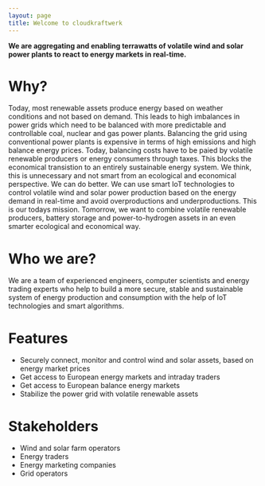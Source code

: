 ```yaml
---
layout: page
title: Welcome to cloudkraftwerk
---
```


**We are aggregating and enabling terrawatts of volatile wind and solar power plants to react to energy markets in real-time.**

# Why?

Today, most renewable assets produce energy based on weather conditions and not based on demand. This leads to high imbalances in power grids which need to be balanced with more predictable and controllable coal, nuclear and gas power plants. Balancing the grid using conventional power plants is expensive in terms of high emissions and high balance energy prices. Today, balancing costs have to be paied by volatile renewable producers or energy consumers through taxes. This blocks the economical transistion to an entirely sustainable energy system. We think, this is unnecessary and not smart from an ecological and economical perspective. We can do better. We can use smart IoT technologies to control volatile wind and solar power production based on the energy demand in real-time and avoid overproductions and underproductions. This is our todays mission. Tomorrow, we want to combine volatile renewable producers, battery storage and power-to-hydrogen assets in an even smarter ecological and economical way.

# Who we are?

We are a team of experienced engineers, computer scientists and energy trading experts who help to build a more secure, stable and sustainable system of energy production and consumption with the help of IoT technologies and smart algorithms.

# Features

* Securely connect, monitor and control wind and solar assets, based on energy market prices
* Get access to European energy markets and intraday traders
* Get access to European balance energy markets
* Stabilize the power grid with volatile renewable assets

# Stakeholders

* Wind and solar farm operators
* Energy traders
* Energy marketing companies
* Grid operators